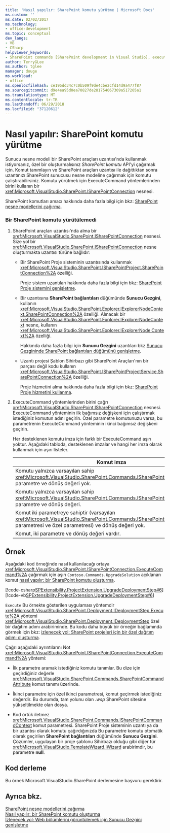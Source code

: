 ```yaml
---
title: 'Nasıl yapılır: SharePoint komutu yürütme | Microsoft Docs'
ms.custom: ''
ms.date: 02/02/2017
ms.technology:
- office-development
ms.topic: conceptual
dev_langs:
- VB
- CSharp
helpviewer_keywords:
- SharePoint commands [SharePoint development in Visual Studio], executing
author: TerryGLee
ms.author: tglee
manager: douge
ms.workload:
- office
ms.openlocfilehash: ce195dd34c7c0b509f9de4cbe2cfd14d9a477f87
ms.sourcegitcommit: d9e4ea95d0ea70827de281754067309a517205a1
ms.translationtype: MT
ms.contentlocale: tr-TR
ms.lasthandoff: 06/29/2018
ms.locfileid: "37120612"
---
```

# <a name="how-to-execute-a-sharepoint-command"></a>Nasıl yapılır: SharePoint komutu yürütme
  Sunucu nesne modeli bir SharePoint araçları uzantısı'nda kullanmak istiyorsanız, özel bir oluşturmalısınız *SharePoint komutu* API'yi çağırmak için. Komut tanımlayın ve SharePoint araçları uzantısı ile dağıttıktan sonra uzantınızı SharePoint sunucusu nesne modeline çağırmak için komutu çalıştırabilirsiniz. Komutu yürütmek için ExecuteCommand yöntemlerinden birini kullanın bir <xref:Microsoft.VisualStudio.SharePoint.ISharePointConnection> nesnesi.  
  
 SharePoint komutları amacı hakkında daha fazla bilgi için bkz: [SharePoint nesne modellerini çağırma](../sharepoint/calling-into-the-sharepoint-object-models.md).  
  
### <a name="to-execute-a-sharepoint-command"></a>Bir SharePoint komutu yürütülemedi  
  
1.  SharePoint araçları uzantısı'nda alma bir <xref:Microsoft.VisualStudio.SharePoint.ISharePointConnection> nesnesi. Size yol bir <xref:Microsoft.VisualStudio.SharePoint.ISharePointConnection> nesne oluşturmakta uzantısı türüne bağlıdır:  
  
    -   Bir SharePoint Proje sisteminin uzantısında kullanmak <xref:Microsoft.VisualStudio.SharePoint.ISharePointProject.SharePointConnection%2A> özelliği.  
  
         Proje sistem uzantıları hakkında daha fazla bilgi için bkz: [SharePoint Proje sistemini genişletme](../sharepoint/extending-the-sharepoint-project-system.md).  
  
    -   Bir uzantısına **SharePoint bağlantıları** düğümünde **Sunucu Gezgini**, kullanın <xref:Microsoft.VisualStudio.SharePoint.Explorer.IExplorerNodeContext.SharePointConnection%2A> özelliği. Alınacak bir <xref:Microsoft.VisualStudio.SharePoint.Explorer.IExplorerNodeContext> nesne, kullanın <xref:Microsoft.VisualStudio.SharePoint.Explorer.IExplorerNode.Context%2A> özelliği.  
  
         Hakkında daha fazla bilgi için **Sunucu Gezgini** uzantıları bkz [Sunucu Gezgininde SharePoint bağlantıları düğümünü genişletme](../sharepoint/extending-the-sharepoint-connections-node-in-server-explorer.md).  
  
    -   Uzantı projesi Şablon Sihirbazı gibi SharePoint Araçları'nın bir parçası değil kodu kullanın <xref:Microsoft.VisualStudio.SharePoint.ISharePointProjectService.SharePointConnection%2A> özelliği.  
  
         Proje hizmetini alma hakkında daha fazla bilgi için bkz: [SharePoint Proje hizmetini kullanma](../sharepoint/using-the-sharepoint-project-service.md).  
  
2.  ExecuteCommand yöntemlerinden birini çağrı <xref:Microsoft.VisualStudio.SharePoint.ISharePointConnection> nesnesi. ExecuteCommand yönteminin ilk bağımsız değişkeni için çalıştırmak istediğiniz komutun adını geçirin. Özel parametre komutunuzu varsa, bu parametrenin ExecuteCommand yönteminin ikinci bağımsız değişkeni geçirin.  
  
     Her desteklenen komutu imza için farklı bir ExecuteCommand aşırı yoktur. Aşağıdaki tabloda, desteklenen imzalar ve hangi her imza olarak kullanmak için aşırı listeler.  
  
    |Komut imza|Kullanılacak ExecuteCommand aşırı yüklemesi|  
    |-----------------------|------------------------------------|  
    |Komutu yalnızca varsayılan sahip <xref:Microsoft.VisualStudio.SharePoint.Commands.ISharePointCommandContext> parametre ve dönüş değeri yok.|<xref:Microsoft.VisualStudio.SharePoint.ISharePointConnection.ExecuteCommand%2A>|  
    |Komutu yalnızca varsayılan sahip <xref:Microsoft.VisualStudio.SharePoint.Commands.ISharePointCommandContext> parametre ve dönüş değeri.|<xref:Microsoft.VisualStudio.SharePoint.ISharePointConnection.ExecuteCommand%2A>|  
    |Komut iki parametreye sahiptir (varsayılan <xref:Microsoft.VisualStudio.SharePoint.Commands.ISharePointCommandContext> parametresi ve özel parametresi) ve dönüş değeri yok.|<xref:Microsoft.VisualStudio.SharePoint.ISharePointConnection.ExecuteCommand%2A>|  
    |Komut, iki parametre ve dönüş değeri vardır.|<xref:Microsoft.VisualStudio.SharePoint.ISharePointConnection.ExecuteCommand%2A>|  
  
## <a name="example"></a>Örnek  
 Aşağıdaki kod örneğinde nasıl kullanılacağı ortaya <xref:Microsoft.VisualStudio.SharePoint.ISharePointConnection.ExecuteCommand%2A> çağırmak için aşırı `Contoso.Commands.UpgradeSolution` açıklanan komut [nasıl yapılır: bir SharePoint komutu oluşturma](../sharepoint/how-to-create-a-sharepoint-command.md).  
  
 [!code-csharp[SPExtensibility.ProjectExtension.UpgradeDeploymentStep#6](../sharepoint/codesnippet/CSharp/UpgradeDeploymentStep/deploymentstepextension/upgradestep.cs#6)]
 [!code-vb[SPExtensibility.ProjectExtension.UpgradeDeploymentStep#6](../sharepoint/codesnippet/VisualBasic/upgradedeploymentstep/deploymentstepextension/upgradestep.vb#6)]  
  
 `Execute` Bu örnekte gösterilen uygulaması yöntemdir <xref:Microsoft.VisualStudio.SharePoint.Deployment.IDeploymentStep.Execute%2A> yöntemi <xref:Microsoft.VisualStudio.SharePoint.Deployment.IDeploymentStep> özel bir dağıtım adımı arabiriminde. Bu kodu daha büyük bir örneğin bağlamında görmek için bkz: [izlenecek yol: SharePoint projeleri için bir özel dağıtım adımı oluşturma](../sharepoint/walkthrough-creating-a-custom-deployment-step-for-sharepoint-projects.md).  
  
 Çağrı aşağıdaki ayrıntılarını Not <xref:Microsoft.VisualStudio.SharePoint.ISharePointConnection.ExecuteCommand%2A> yöntemi:  
  
-   İlk parametre aramak istediğiniz komutu tanımlar. Bu dize için geçirdiğiniz değerle <xref:Microsoft.VisualStudio.SharePoint.Commands.SharePointCommandAttribute> komut tanımı üzerinde.  
  
-   İkinci parametre için özel ikinci parametresi, komut geçirmek istediğiniz değerdir. Bu durumda, tam yolunu olan *.wsp* SharePoint sitesine yükseltilmekte olan dosya.  
  
-   Kod örtük iletmez <xref:Microsoft.VisualStudio.SharePoint.Commands.ISharePointCommandContext> komut parametresi. SharePoint Proje sisteminin uzantı ya da bir uzantısı olarak komutu çağırdığınızda Bu parametre komutu otomatik olarak geçirilen **SharePoint bağlantıları** düğümünde **Sunucu Gezgini**. Çözümler, uygulayan bir proje şablonu Sihirbazı olduğu gibi diğer tür <xref:Microsoft.VisualStudio.TemplateWizard.IWizard> arabirimdir, bu parametre **null**.  
  
## <a name="compile-the-code"></a>Kod derleme  
 Bu örnek Microsoft.VisualStudio.SharePoint derlemesine başvuru gerektirir.  
  
## <a name="see-also"></a>Ayrıca bkz.
 [SharePoint nesne modellerini çağırma](../sharepoint/calling-into-the-sharepoint-object-models.md)   
 [Nasıl yapılır: bir SharePoint komutu oluşturma](../sharepoint/how-to-create-a-sharepoint-command.md)   
 [İzlenecek yol: Web bölümlerini görüntülemek için Sunucu Gezgini genişletme](../sharepoint/walkthrough-extending-server-explorer-to-display-web-parts.md)  
  
